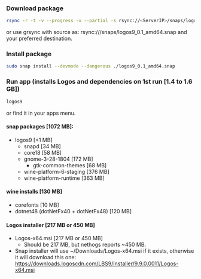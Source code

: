 ### Download package
```bash
rsync -r -t -v --progress -u --partial -s rsync://<ServerIP>/snaps/logos9_0.1_amd64.snap .
```
or use grsync with source as:
rsync://<ServerIP>/snaps/logos9_0.1_amd64.snap
and your preferred destination.

### Install package
```bash
sudo snap install --devmode --dangerous ./logos9_0.1_amd64.snap
```

### Run app (installs Logos and dependencies on 1st run [1.4 to 1.6 GB])
```bash
logos9
```
or find it in your apps menu.

#### snap packages [1072 MB]:
- logos9 [<1 MB]
  - snapd [34 MB]
  - core18 [58 MB]
  - gnome-3-28-1804 [172 MB]
    - gtk-common-themes [68 MB]
  - wine-platform-6-staging [376 MB]
  - wine-platform-runtime [363 MB]
#### wine installs [130 MB]
- corefonts [10 MB]
- dotnet48 (dotNetFx40 + dotNetFx48) [120 MB]
#### Logos installer [217 MB or 450 MB]
- Logos-x64.msi [217 MB or 450 MB]
  - Should be 217 MB, but nethogs reports ~450 MB.
- Snap installer will use ~/Downloads/Logos-x64.msi if it exists, otherwise it
  will download this one: https://downloads.logoscdn.com/LBS9/Installer/9.9.0.0011/Logos-x64.msi
